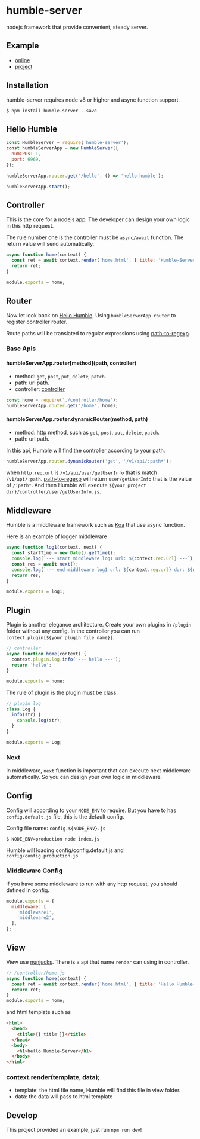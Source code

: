 # humble-server
nodejs framework that provide convenient, steady server.

## Example
 - [online](http://144.202.112.189:6969/home)
 - [project](https://github.com/stephenkingsley/humble-server-example)

## Installation
humble-server requires node v8 or higher and async function support.

    $ npm install humble-server --save

## Hello Humble
```js
const HumbleServer = require('humble-server');
const humbleServerApp = new HumbleServer({
  numCPUs: 1,
  port: 6969,
});

humbleServerApp.router.get('/hello', () => 'hello humble');

humbleServerApp.start();
```

## Controller
This is the core for a nodejs app. The developer can design your own logic in this http request.

The rule number one is the controller must be `async/await` function. The return value will send automatically.

```js
async function home(context) {
  const ret = await context.render('home.html', { title: 'Humble-Server' });
  return ret;
}

module.exports = home;
```

## Router
Now let look back on [Hello Humble](#hello-humble). Using `humbleServerApp.router` to register controller router.

Route paths will be translated to regular expressions using [path-to-regexp](https://github.com/pillarjs/path-to-regexp).

### Base Apis

#### humbleServerApp.router[method](path, controller)
 - method: `get`, `post`, `put`, `delete`, `patch`. 
 - path: url path.
 - controller: [controller](#controller)

```js
const home = require('./controller/home');
humbleServerApp.router.get('/home', home);
```

#### humbleServerApp.router.dynamicRouter(method, path)
 - method: http method, such as `get`, `post`, `put`, `delete`, `patch`.
 - path: url path.

In this api, Humble will find the controller according to your path.

```js
humbleServerApp.router.dynamicRouter('get', '/v1/api/:path*');
```

when `http.req.url` is `/v1/api/user/getUserInfo` that is match `/v1/api/:path`. [path-to-regexp](https://github.com/pillarjs/path-to-regexp) will return `user/getUserInfo` that is the value of `/:path*`. And then Humble will execute `${your project dir}/controller/user/getUserInfo.js`.

## Middleware
Humble is a middleware framework such as [Koa](https://github.com/koajs/koa) that use async function.

Here is an example of logger middleware

```js
async function log1(context, next) {
  const startTime = new Date().getTime();
  console.log(`--- start middleware log1 url: ${context.req.url} ---`);
  const res = await next();
  console.log(`--- end middleware log1 url: ${context.req.url} dur: ${new Date().getTime() - startTime} ---`);
  return res;
}

module.exports = log1;
```

## Plugin
Plugin is another elegance architecture. Create your own plugins in `/plugin` folder without any config. In the controller you can run `context.plugin[${your plugin file name}]`.

```js
// controller
async function home(context) {
  context.plugin.log.info('--- hello ---');
  return 'hello';
}

module.exports = home;
```

The rule of plugin is the plugin must be class.

```js
// plugin log
class Log {
  info(str) {
    console.log(str);
  }
}

module.exports = Log;
```

### Next
In middleware, `next` function is important that can execute next middleware automatically. So you can design your own logic in middleware.

## Config
Config will according to your `NODE_ENV` to require. But you have to has `config.default.js` file, this is the default config. 

Config file name: `config.${NODE_ENV}.js`

    $ NODE_ENV=production node index.js

Humble will loading config/config.default.js and `config/config.production.js`

### Middleware Config
if you have some middleware to run with any http request, you should defined in config.

```js
module.exports = {
  middleware: [
    'middleware1',
    'middleware2',
  ],
};

```

## View
View use [nunjucks](https://mozilla.github.io/nunjucks/). There is a api that name `render` can using in controller.

```js
// /controller/home.js
async function home(context) {
  const ret = await context.render('home.html', { title: 'Hello Humble-Server' });
  return ret;
}
module.exports = home;
```

and html template such as

```html
<html>
  <head>
    <title>{{ title }}</title>
  </head>
  <body>
    <h1>hello Humble-Server</h1>
  </body>
</html>
```

### context.render(template, data);
 - template: the html file name, Humble will find this file in view folder.
 - data: the data will pass to html template

## Develop
This project provided an example, just run `npm run dev`!


